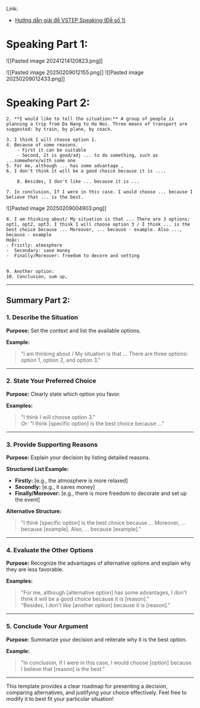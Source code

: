 Link: 
- [Hướng dẫn giải đề VSTEP Speaking (Đề số 1)](https://www.youtube.com/watch?v=3LvobG4vI0c)
# Speaking Part 1: 


![[Pasted image 20241214120823.png]]

![[Pasted image 20250209012155.png]]
![[Pasted image 20250209012433.png]]
# Speaking Part 2: 


```
2. **I would like to tell the situation:** A group of people is planning a trip from Da Nang to Ha Noi. Three means of transport are suggested: by train, by plane, by coach. 

3. I think I will choose option 1. 
4. Because of some reasons. 
	- First it can be suitable 
	- Second, It is good/adj ... to do something, such as ...somewhere/with some one 
5. For me, although ... has some advantage , 
6. I don't think it will be a good choice because it is ....

	8. Besides, I don't like ... because it is ...

7. In conclusion, If I were in this case. I would choose ... because I believe that ... is the best. 
```

![[Pasted image 20250209004903.png]]

```
8. I am thinking about/ My situation is that ... There are 3 options: opt1, opt2, opt3. I think I will choose option 3 / I think ... is the best choice because ... Moreover, ... because - example. Also ..., because - example
Hoặc: 
- Fristly: atmosphere
-  Secondary: save money
-  Finally/Moreover: freedom to decore and setting 
	
	
9. Another option:
10. Conclusion, sum up, 
```


---
## Summary Part 2: 
### 1. Describe the Situation

**Purpose:** Set the context and list the available options.

**Example:**

> "I am thinking about / My situation is that … There are three options: option 1, option 2, and option 3."

---

### 2. State Your Preferred Choice

**Purpose:** Clearly state which option you favor.

**Examples:**

> "I think I will choose option 3."  
> _Or:_ "I think [specific option] is the best choice because …"

---

### 3. Provide Supporting Reasons

**Purpose:** Explain your decision by listing detailed reasons.

**Structured List Example:**

- **Firstly:** [e.g., the atmosphere is more relaxed]
- **Secondly:** [e.g., it saves money]
- **Finally/Moreover:** [e.g., there is more freedom to decorate and set up the event]

**Alternative Structure:**

> "I think [specific option] is the best choice because … Moreover, … because [example]. Also, … because [example]."

---

### 4. Evaluate the Other Options

**Purpose:** Recognize the advantages of alternative options and explain why they are less favorable.

**Examples:**

> "For me, although [alternative option] has some advantages, I don't think it will be a good choice because it is [reason]."  
> "Besides, I don't like [another option] because it is [reason]."

---

### 5. Conclude Your Argument

**Purpose:** Summarize your decision and reiterate why it is the best option.

**Example:**

> "In conclusion, if I were in this case, I would choose [option] because I believe that [reason] is the best."

---

This template provides a clear roadmap for presenting a decision, comparing alternatives, and justifying your choice effectively. Feel free to modify it to best fit your particular situation!